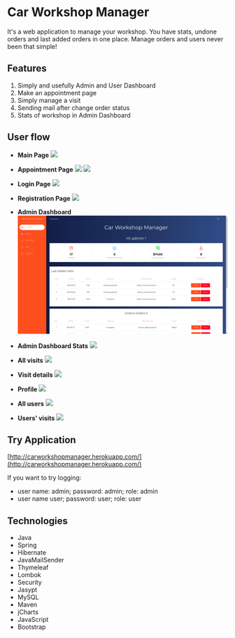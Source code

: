 # Car Workshop Manager
It's a web application to manage your workshop. You have stats, undone orders and last added orders in one place. Manage orders and users never been that simple!  

## Features

 1. Simply and usefully Admin and User Dashboard
 2. Make an appointment page
 3. Simply manage a visit
 4. Sending mail after change order status
 5. Stats of workshop in Admin Dashboard


## User flow

 - **Main Page**
![](https://github.com/DamianRasilewicz/CarWorkshopManager/tree/main/src/main/demoViews/mainPage.png)

 - **Appointment Page**
![](https://github.com/DamianRasilewicz/CarWorkshopManager/tree/main/src/main/demoViews/appointment1)
 ![](https://github.com/DamianRasilewicz/CarWorkshopManager/tree/main/src/main/demoViews/appointment2)
 
  - **Login Page**
![](https://github.com/DamianRasilewicz/CarWorkshopManager/tree/main/src/main/demoViews/login)

  - **Registration Page**
![](https://github.com/DamianRasilewicz/CarWorkshopManager/tree/main/src/main/demoViews/registration.png)

  - **Admin Dashboard**
![](https://github.com/DamianRasilewicz/CarWorkshopManager/blob/d07c3ef819eaf5ad3fa68d6bb13dfc3188c2897f/src/main/demoViews/adminDashboard.png)

  - **Admin Dashboard Stats**
![](https://github.com/DamianRasilewicz/CarWorkshopManager/tree/main/src/main/demoViews/adminDashboardStats.png)

  - **All visits**
![](https://github.com/DamianRasilewicz/CarWorkshopManager/tree/main/src/main/demoViews/allVisits.png)

  - **Visit details**
![](https://github.com/DamianRasilewicz/CarWorkshopManager/tree/main/src/main/demoViews/visitDetails.png)

- **Profile**
![](https://github.com/DamianRasilewicz/CarWorkshopManager/tree/main/src/main/demoViews/profile.png)

 - **All users**
![](https://github.com/DamianRasilewicz/CarWorkshopManager/tree/main/src/main/demoViews/allUsers.png)

- **Users' visits**
![](https://github.com/DamianRasilewicz/CarWorkshopManager/tree/main/src/main/demoViews/usersVisits.png)

## Try Application

[http://carworkshopmanager.herokuapp.com/](http://carworkshopmanager.herokuapp.com/)

If you want to try logging:

-   user name: admin; password: admin; role: admin
-   user name user; password: user; role: user


## Technologies
-   Java
-   Spring
-   Hibernate
-   JavaMailSender
-   Thymeleaf
-   Lombok
-   Security
-   Jasypt
-   MySQL
-   Maven
-   jCharts
-   JavaScript
-   Bootstrap

